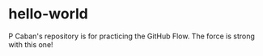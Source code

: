 # hello-world
P Caban's repository is for practicing the GitHub Flow.
The force is strong with this one!
